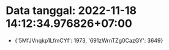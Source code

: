 # Data tanggal: 2022-11-18 14:12:34.976826+07:00

* {'5MfJVnqkp1LfmCYf': 1973, '691zWrnTZg0CazGY': 3649}
